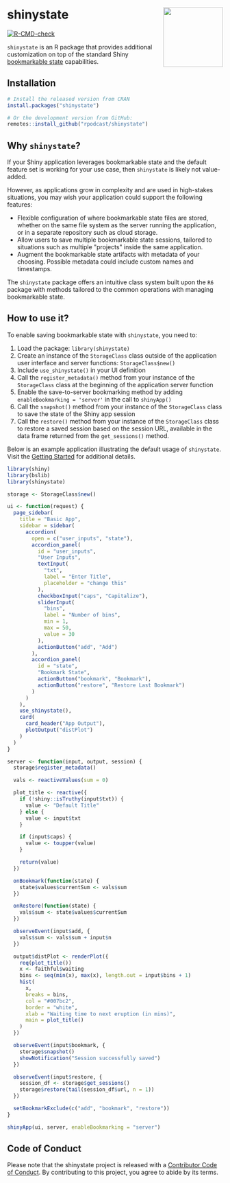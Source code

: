 # shinystate <img src="man/figures/logo.png" align="right" height="139" alt="" />

<!-- badges: start -->
[![R-CMD-check](https://github.com/rpodcast/shinystate/actions/workflows/R-CMD-check.yaml/badge.svg)](https://github.com/rpodcast/shinystate/actions/workflows/R-CMD-check.yaml)
<!-- badges: end -->

`shinystate` is an R package that provides additional customization on top of the standard Shiny [bookmarkable state](https://shiny.posit.co/r/articles/share/bookmarking-state/) capabilities.

## Installation


```r
# Install the released version from CRAN
install.packages("shinystate")

# Or the development version from GitHub:
remotes::install_github("rpodcast/shinystate")
```

## Why `shinystate`?

If your Shiny application leverages bookmarkable state and the default feature set is working for your use case, then `shinystate` is likely not value-added. 

However, as applications grow in complexity and are used in high-stakes situations, you may wish your application could support the following features:

* Flexible configuration of where bookmarkable state files are stored, whether on the same file system as the server running the application, or in a separate repository such as cloud storage.
* Allow users to save multiple bookmarkable state sessions, tailored to situations such as multiple "projects" inside the same application.
* Augment the bookmarkable state artifacts with metadata of your choosing. Possible metadata could include custom names and timestamps.
 
The `shinystate` package offers an intuitive class system built upon the `R6` package with methods tailored to the common operations with managing bookmarkable state. 

## How to use it?

To enable saving bookmarkable state with `shinystate`, you need to:

1. Load the package: `library(shinystate)`
1. Create an instance of the `StorageClass` class outside of the application user interface and server functions: `StorageClass$new()`
1. Include `use_shinystate()` in your UI definition
1. Call the `register_metadata()` method from your instance of the `StorageClass` class at the beginning of the application server function
1. Enable the save-to-server bookmarking method by adding `enableBookmarking = 'server'` in the call to `shinyApp()`
1. Call the `snapshot()` method from your instance of the `StorageClass` class to save the state of the Shiny app session
1. Call the `restore()` method from your instance of the `StorageClass` class to restore a saved session based on the session URL, available in the data frame returned from the `get_sessions()` method.

Below is an example application illustrating the default usage of `shinystate`. Visit the [Getting Started](https://rpodcast.github.io/shinystate/articles/shinystate.html) for additional details.


```r
library(shiny)
library(bslib)
library(shinystate)

storage <- StorageClass$new()

ui <- function(request) {
  page_sidebar(
    title = "Basic App",
    sidebar = sidebar(
      accordion(
        open = c("user_inputs", "state"),
        accordion_panel(
          id = "user_inputs",
          "User Inputs",
          textInput(
            "txt",
            label = "Enter Title",
            placeholder = "change this"
          ),
          checkboxInput("caps", "Capitalize"),
          sliderInput(
            "bins",
            label = "Number of bins",
            min = 1,
            max = 50,
            value = 30
          ),
          actionButton("add", "Add")
        ),
        accordion_panel(
          id = "state",
          "Bookmark State",
          actionButton("bookmark", "Bookmark"),
          actionButton("restore", "Restore Last Bookmark")
        )
      )
    ),
    use_shinystate(),
    card(
      card_header("App Output"),
      plotOutput("distPlot")
    )
  )
}

server <- function(input, output, session) {
  storage$register_metadata()

  vals <- reactiveValues(sum = 0)

  plot_title <- reactive({
    if (!shiny::isTruthy(input$txt)) {
      value <- "Default Title"
    } else {
      value <- input$txt
    }

    if (input$caps) {
      value <- toupper(value)
    }

    return(value)
  })

  onBookmark(function(state) {
    state$values$currentSum <- vals$sum
  })

  onRestore(function(state) {
    vals$sum <- state$values$currentSum
  })

  observeEvent(input$add, {
    vals$sum <- vals$sum + input$n
  })

  output$distPlot <- renderPlot({
    req(plot_title())
    x <- faithful$waiting
    bins <- seq(min(x), max(x), length.out = input$bins + 1)
    hist(
      x,
      breaks = bins,
      col = "#007bc2",
      border = "white",
      xlab = "Waiting time to next eruption (in mins)",
      main = plot_title()
    )
  })

  observeEvent(input$bookmark, {
    storage$snapshot()
    showNotification("Session successfully saved")
  })

  observeEvent(input$restore, {
    session_df <- storage$get_sessions()
    storage$restore(tail(session_df$url, n = 1))
  })

  setBookmarkExclude(c("add", "bookmark", "restore"))
}

shinyApp(ui, server, enableBookmarking = "server")
```

## Code of Conduct

Please note that the shinystate project is released with a [Contributor Code of Conduct](https://contributor-covenant.org/version/2/1/CODE_OF_CONDUCT.html). By contributing to this project, you agree to abide by its terms.
